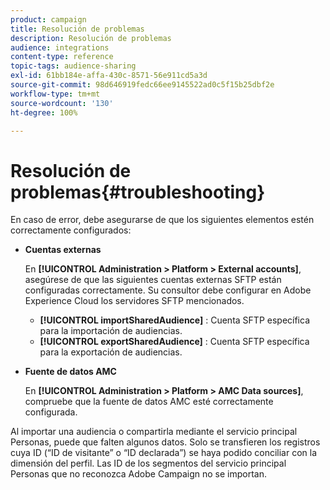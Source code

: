 ```yaml
---
product: campaign
title: Resolución de problemas
description: Resolución de problemas
audience: integrations
content-type: reference
topic-tags: audience-sharing
exl-id: 61bb184e-affa-430c-8571-56e911cd5a3d
source-git-commit: 98d646919fedc66ee9145522ad0c5f15b25dbf2e
workflow-type: tm+mt
source-wordcount: '130'
ht-degree: 100%

---
```


# Resolución de problemas{#troubleshooting}

En caso de error, debe asegurarse de que los siguientes elementos estén correctamente configurados:

* **Cuentas externas**

   En **[!UICONTROL Administration > Platform > External accounts]**, asegúrese de que las siguientes cuentas externas SFTP están configuradas correctamente. Su consultor debe configurar en Adobe Experience Cloud los servidores SFTP mencionados.

   * **[!UICONTROL importSharedAudience]** : Cuenta SFTP específica para la importación de audiencias.
   * **[!UICONTROL exportSharedAudience]** : Cuenta SFTP específica para la exportación de audiencias.

* **Fuente de datos AMC**

   En **[!UICONTROL Administration > Platform > AMC Data sources]**, compruebe que la fuente de datos AMC esté correctamente configurada.

Al importar una audiencia o compartirla mediante el servicio principal Personas, puede que falten algunos datos. Solo se transfieren los registros cuya ID (“ID de visitante” o “ID declarada”) se haya podido conciliar con la dimensión del perfil. Las ID de los segmentos del servicio principal Personas que no reconozca Adobe Campaign no se importan.

